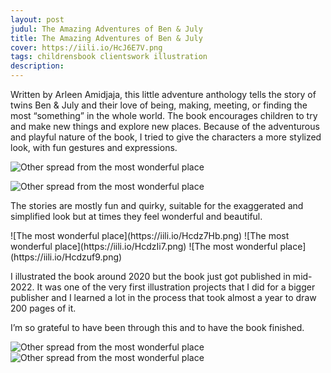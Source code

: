 ```yaml
---
layout: post
judul: The Amazing Adventures of Ben & July
title: The Amazing Adventures of Ben & July
cover: https://iili.io/HcJ6E7V.png
tags: childrensbook clientswork illustration
description: 
---
```


Written by Arleen Amidjaja, this little adventure anthology tells the story of twins Ben & July and their love of being, making, meeting, or finding the most “something” in the whole world. The book encourages children to try and make new things and explore new places. Because of the adventurous and playful nature of the book, I tried to give the characters a more stylized look, with fun gestures and expressions.

![Other spread from the most wonderful place](https://iili.io/HcJgPBj.png)

![Other spread from the most wonderful place](https://iili.io/HcJ4uVa.png)

The stories are mostly fun and quirky, suitable for the exaggerated and simplified look but at times they feel wonderful and beautiful.

<div class="imgmedium" markdown="1">
![The most wonderful place](https://iili.io/Hcdz7Hb.png)
![The most wonderful place](https://iili.io/HcdzIi7.png)
![The most wonderful place](https://iili.io/Hcdzuf9.png)
</div>

I illustrated the book around 2020 but the book just got published in mid-2022. It was one of the very first illustration projects that I did for a bigger publisher and I learned a lot in the process that took almost a year to draw 200 pages of it.

I’m so grateful to have been through this and to have the book finished.

![Other spread from the most wonderful place](https://iili.io/HcdzAle.png)
![Other spread from the most wonderful place](https://iili.io/HcJg8k7.png)
